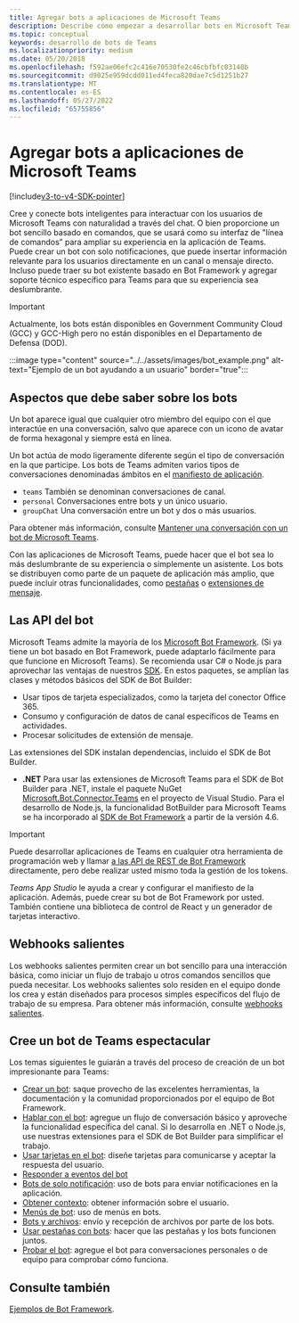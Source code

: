 ```yaml
---
title: Agregar bots a aplicaciones de Microsoft Teams
description: Describe cómo empezar a desarrollar bots en Microsoft Teams
ms.topic: conceptual
keywords: desarrollo de bots de Teams
ms.localizationpriority: medium
ms.date: 05/20/2018
ms.openlocfilehash: f592ae06efc2c416e70530fe2c46cbfbfc03140b
ms.sourcegitcommit: d9025e959dcdd011ed4feca820dae7c5d1251b27
ms.translationtype: MT
ms.contentlocale: es-ES
ms.lasthandoff: 05/27/2022
ms.locfileid: "65755856"
---
```

# <a name="add-bots-to-microsoft-teams-apps"></a>Agregar bots a aplicaciones de Microsoft Teams

[!include[v3-to-v4-SDK-pointer](~/includes/v3-to-v4-pointer-bots.md)]

Cree y conecte bots inteligentes para interactuar con los usuarios de Microsoft Teams con naturalidad a través del chat. O bien proporcione un bot sencillo basado en comandos, que se usará como su interfaz de "línea de comandos” para ampliar su experiencia en la aplicación de Teams. Puede crear un bot con solo notificaciones, que puede insertar información relevante para los usuarios directamente en un canal o mensaje directo. Incluso puede traer su bot existente basado en Bot Framework y agregar soporte técnico específico para Teams para que su experiencia sea deslumbrante.

> [!IMPORTANT]
> Actualmente, los bots están disponibles en Government Community Cloud (GCC) y GCC-High pero no están disponibles en el Departamento de Defensa (DOD).

:::image type="content" source="../../assets/images/bot_example.png" alt-text="Ejemplo de un bot ayudando a un usuario" border="true":::

## <a name="what-you-need-to-know-bots"></a>Aspectos que debe saber sobre los bots

Un bot aparece igual que cualquier otro miembro del equipo con el que interactúe en una conversación, salvo que aparece con un icono de avatar de forma hexagonal y siempre está en línea.

Un bot actúa de modo ligeramente diferente según el tipo de conversación en la que participe. Los bots de Teams admiten varios tipos de conversaciones denominadas ámbitos en el [manifiesto de aplicación](~/resources/schema/manifest-schema.md).

* `teams` También se denominan conversaciones de canal.
* `personal` Conversaciones entre bots y un único usuario.
* `groupChat` Una conversación entre un bot y dos o más usuarios.

Para obtener más información, consulte [Mantener una conversación con un bot de Microsoft Teams](~/resources/bot-v3/bot-conversations/bots-conversations.md).

Con las aplicaciones de Microsoft Teams, puede hacer que el bot sea lo más deslumbrante de su experiencia o simplemente un asistente. Los bots se distribuyen como parte de un paquete de aplicación más amplio, que puede incluir otras funcionalidades, como [pestañas](~/tabs/what-are-tabs.md) o [extensiones de mensaje](~/messaging-extensions/what-are-messaging-extensions.md).

## <a name="bot-apis"></a>Las API del bot

Microsoft Teams admite la mayoría de los [Microsoft Bot Framework](https://dev.botframework.com/). (Si ya tiene un bot basado en Bot Framework, puede adaptarlo fácilmente para que funcione en Microsoft Teams). Se recomienda usar C# o Node.js para aprovechar las ventajas de nuestros [SDK](/microsoftteams/platform/#pivot=sdk-tools). En estos paquetes, se amplían las clases y métodos básicos del SDK de Bot Builder:

* Usar tipos de tarjeta especializados, como la tarjeta del conector Office 365.
* Consumo y configuración de datos de canal específicos de Teams en actividades.
* Procesar solicitudes de extensión de mensaje.

Las extensiones del SDK instalan dependencias, incluido el SDK de Bot Builder.

* **.NET** Para usar las extensiones de Microsoft Teams para el SDK de Bot Builder para .NET, instale el paquete NuGet [Microsoft.Bot.Connector.Teams](https://www.nuget.org/packages/Microsoft.Bot.Connector.Teams) en el proyecto de Visual Studio. Para el desarrollo de Node.js, la funcionalidad BotBuilder para Microsoft Teams se ha incorporado al [SDK de Bot Framework](https://github.com/microsoft/botframework-sdk) a partir de la versión 4.6.

> [!IMPORTANT]
> Puede desarrollar aplicaciones de Teams en cualquier otra herramienta de programación web y llamar [a las API de REST de Bot Framework](/bot-framework/rest-api/bot-framework-rest-overview) directamente, pero debe realizar usted mismo toda la gestión de los tokens.

*Teams App Studio* le ayuda a crear y configurar el manifiesto de la aplicación. Además, puede crear su bot de Bot Framework por usted. También contiene una biblioteca de control de React y un generador de tarjetas interactivo.

## <a name="outgoing-webhooks"></a>Webhooks salientes

Los webhooks salientes permiten crear un bot sencillo para una interacción básica, como iniciar un flujo de trabajo u otros comandos sencillos que pueda necesitar. Los webhooks salientes solo residen en el equipo donde los crea y están diseñados para procesos simples específicos del flujo de trabajo de su empresa. Para obtener más información, consulte [webhooks salientes](~/webhooks-and-connectors/how-to/add-outgoing-webhook.md).

## <a name="build-a-great-teams-bot"></a>Cree un bot de Teams espectacular

Los temas siguientes le guiarán a través del proceso de creación de un bot impresionante para Teams:

* [Crear un bot](~/resources/bot-v3/bots-create.md): saque provecho de las excelentes herramientas, la documentación y la comunidad proporcionados por el equipo de Bot Framework.
* [Hablar con el bot](~/resources/bot-v3/bot-conversations/bots-conversations.md): agregue un flujo de conversación básico y aproveche la funcionalidad específica del canal. Si lo desarrolla en .NET o Node.js, use nuestras extensiones para el SDK de Bot Builder para simplificar el trabajo.
* [Usar tarjetas en el bot](~/resources/bot-v3/bots-cards.md): diseñe tarjetas para comunicarse y aceptar la respuesta del usuario.
* [Responder a eventos del bot](~/resources/bot-v3/bots-notifications.md)
* [Bots de solo notificación](~/resources/bot-v3/bots-notification-only.md): uso de bots para enviar notificaciones en la aplicación.
* [Obtener contexto](~/resources/bot-v3/bots-context.md): obtener información sobre el usuario.
* [Menús de bot](~/resources/bot-v3/bots-menus.md): uso de menús en bots.
* [Bots y archivos](~/resources/bot-v3/bots-files.md): envío y recepción de archivos por parte de los bots.
* [Usar pestañas con bots](~/resources/bot-v3/bots-with-tabs.md): hacer que las pestañas y los bots funcionen juntos.
* [Probar el bot](~/resources/bot-v3/bots-test.md): agregue el bot para conversaciones personales o de equipo para comprobar cómo funciona.

## <a name="see-also"></a>Consulte también

[Ejemplos de Bot Framework](https://github.com/Microsoft/BotBuilder-Samples/blob/master/README.md).
